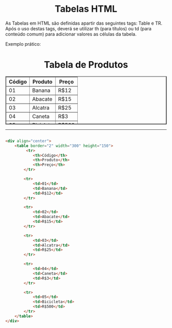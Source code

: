 <center>

# Tabelas HTML
</center>

As Tabelas em HTML são definidas apartir das seguintes tags: Table e TR. <br>
Após o uso destas tags, deverá se utilizar th (para títulos) ou td (para conteúdo comum) para adicionar valores as células da tabela.

Exemplo prático:

<div align="center">
        <h1> Tabela de Produtos </h1>
            <table border="2" width="300" height="150">
             <tr>
                <th>Código</th>
                <th>Produto</th>
                <th>Preço</th>
              </tr>
             <tr>
                <td>01</td>
                <td>Banana</td>
                <td>R$12</td>
             </tr>
             <tr>
                <td>02</td>
                <td>Abacate</td>
                <td>R$15</td>
             </tr>
              <tr>
                <td>03</td>
                <td>Alcatra</td>
                <td>R$25</td>
              </tr>
              <tr>
                <td>04</td>
                <td>Caneta</td>
                <td>R$3</td>
              </tr>
              <tr>
                <td>05</td>
                <td>Bicicleta</td>
                <td>R$500</td>
             </tr>
        </table>
    </div>

<hr>

``` html

<div align="center">
    <table border="2" width="300" height="150">
         <tr>
            <th>Código</th>
            <th>Produto</th>
            <th>Preço</th>
        </tr>

        <tr>
            <td>01</td>
            <td>Banana</td>
            <td>R$12</td>
        </tr>

        <tr>
            <td>02</td>
            <td>Abacate</td>
            <td>R$15</td>
        </tr>

        <tr>
            <td>03</td>
            <td>Alcatra</td>
            <td>R$25</td>
        </tr>

        <tr>
            <td>04</td>
            <td>Caneta</td>
            <td>R$3</td>
        </tr>

        <tr>
            <td>05</td>
            <td>Bicicleta</td>
            <td>R$500</td>
        </tr>
    </table>
</div>

```

